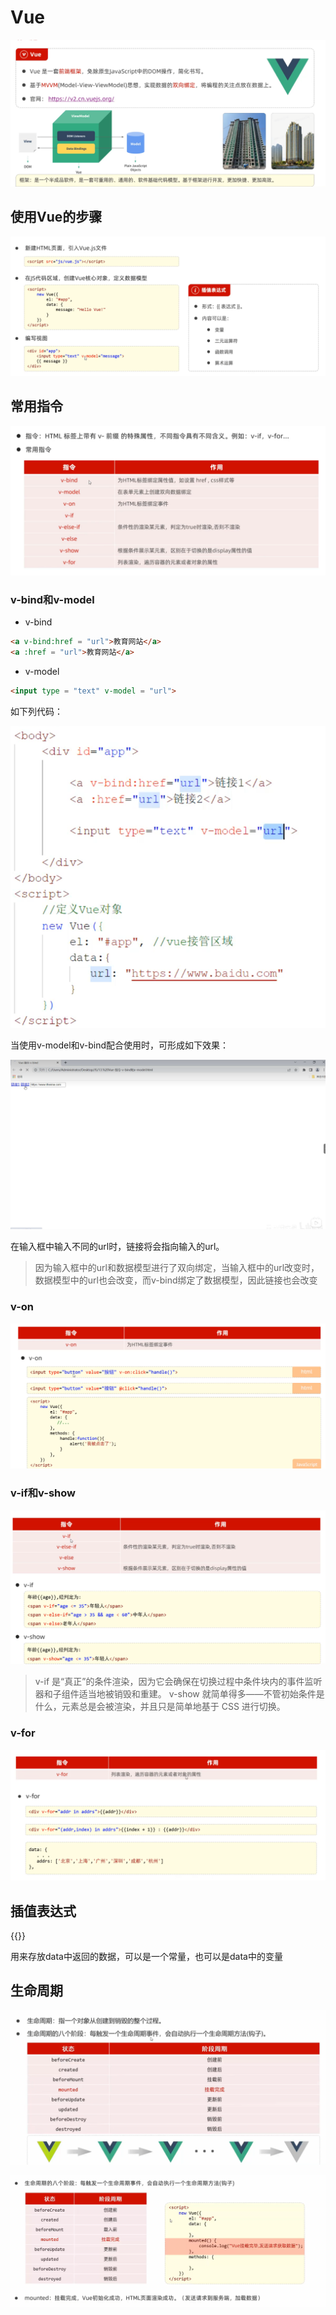 # Vue

![](images/2024-04-18-15-12-30.png)

## 使用Vue的步骤

![](images/2024-04-18-22-54-10.png)

## 常用指令

![](images/2024-04-18-22-57-49.png)

### v-bind和v-model

* v-bind

```html
<a v-bind:href = "url">教育网站</a>
<a :href = "url">教育网站</a>
``` 

* v-model

```html
<input type = "text" v-model = "url">
```

如下列代码：

![](images/2024-04-18-23-03-50.png)

当使用v-model和v-bind配合使用时，可形成如下效果：

![](images/2024-04-18-23-04-37.png)

在输入框中输入不同的url时，链接将会指向输入的url。

>因为输入框中的url和数据模型进行了双向绑定，当输入框中的url改变时，数据模型中的url也会改变，而v-bind绑定了数据模型，因此链接也会改变


### v-on

![](images/2024-04-18-23-13-32.png)


### v-if和v-show

![](images/2024-04-18-23-14-32.png)

>v-if 是“真正”的条件渲染，因为它会确保在切换过程中条件块内的事件监听器和子组件适当地被销毁和重建。
> v-show 就简单得多——不管初始条件是什么，元素总是会被渲染，并且只是简单地基于 CSS 进行切换。

### v-for

![](images/2024-04-18-23-35-51.png)

## 插值表达式

{{}}

用来存放data中返回的数据，可以是一个常量，也可以是data中的变量

## 生命周期

![](images/2024-04-19-23-36-24.png)

![](images/2024-04-19-23-38-31.png)

